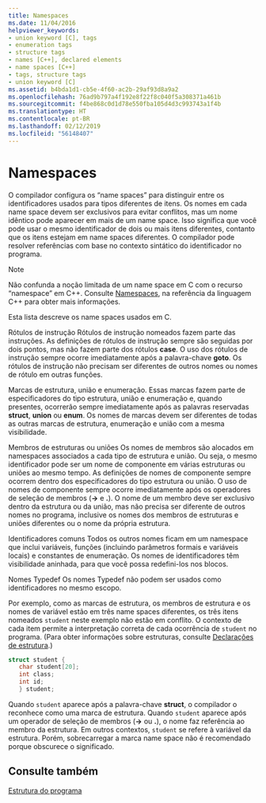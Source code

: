 ```yaml
---
title: Namespaces
ms.date: 11/04/2016
helpviewer_keywords:
- union keyword [C], tags
- enumeration tags
- structure tags
- names [C++], declared elements
- name spaces [C++]
- tags, structure tags
- union keyword [C]
ms.assetid: b4bda1d1-cb5e-4f60-ac2b-29af93d8a9a2
ms.openlocfilehash: 76ad9b797a4f192e8f22f8c040f5a308371a461b
ms.sourcegitcommit: f4be868c0d1d78e550fba105d4d3c993743a1f4b
ms.translationtype: HT
ms.contentlocale: pt-BR
ms.lasthandoff: 02/12/2019
ms.locfileid: "56148407"
---
```

# <a name="name-spaces"></a>Namespaces

O compilador configura os “name spaces” para distinguir entre os identificadores usados para tipos diferentes de itens. Os nomes em cada name space devem ser exclusivos para evitar conflitos, mas um nome idêntico pode aparecer em mais de um name space. Isso significa que você pode usar o mesmo identificador de dois ou mais itens diferentes, contanto que os itens estejam em name spaces diferentes. O compilador pode resolver referências com base no contexto sintático do identificador no programa.

> [!NOTE]
> Não confunda a noção limitada de um name space em C com o recurso “namespace” em C++. Consulte [Namespaces](../cpp/namespaces-cpp.md), na referência da linguagem C++ para obter mais informações.

Esta lista descreve os name spaces usados em C.

Rótulos de instrução Rótulos de instrução nomeados fazem parte das instruções. As definições de rótulos de instrução sempre são seguidas por dois pontos, mas não fazem parte dos rótulos **case**. O uso dos rótulos de instrução sempre ocorre imediatamente após a palavra-chave **goto**. Os rótulos de instrução não precisam ser diferentes de outros nomes ou nomes de rótulo em outras funções.

Marcas de estrutura, união e enumeração. Essas marcas fazem parte de especificadores do tipo estrutura, união e enumeração e, quando presentes, ocorrerão sempre imediatamente após as palavras reservadas **struct**, **union** ou **enum**. Os nomes de marcas devem ser diferentes de todas as outras marcas de estrutura, enumeração e união com a mesma visibilidade.

Membros de estruturas ou uniões Os nomes de membros são alocados em namespaces associados a cada tipo de estrutura e união. Ou seja, o mesmo identificador pode ser um nome de componente em várias estruturas ou uniões ao mesmo tempo. As definições de nomes de componente sempre ocorrem dentro dos especificadores do tipo estrutura ou união. O uso de nomes de componente sempre ocorre imediatamente após os operadores de seleção de membros (**->** e **.**). O nome de um membro deve ser exclusivo dentro da estrutura ou da união, mas não precisa ser diferente de outros nomes no programa, inclusive os nomes dos membros de estruturas e uniões diferentes ou o nome da própria estrutura.

Identificadores comuns Todos os outros nomes ficam em um namespace que inclui variáveis, funções (incluindo parâmetros formais e variáveis locais) e constantes de enumeração. Os nomes de identificadores têm visibilidade aninhada, para que você possa redefini-los nos blocos.

Nomes Typedef Os nomes Typedef não podem ser usados como identificadores no mesmo escopo.

Por exemplo, como as marcas de estrutura, os membros de estrutura e os nomes de variável estão em três name spaces diferentes, os três itens nomeados `student` neste exemplo não estão em conflito. O contexto de cada item permite a interpretação correta de cada ocorrência de `student` no programa. (Para obter informações sobre estruturas, consulte [Declarações de estrutura](../c-language/structure-declarations.md).)

```C
struct student {
   char student[20];
   int class;
   int id;
   } student;
```

Quando `student` aparece após a palavra-chave **struct**, o compilador o reconhece como uma marca de estrutura. Quando `student` aparece após um operador de seleção de membros (**->** ou **.**), o nome faz referência ao membro da estrutura. Em outros contextos, `student` se refere à variável da estrutura. Porém, sobrecarregar a marca name space não é recomendado porque obscurece o significado.

## <a name="see-also"></a>Consulte também

[Estrutura do programa](../c-language/program-structure.md)
